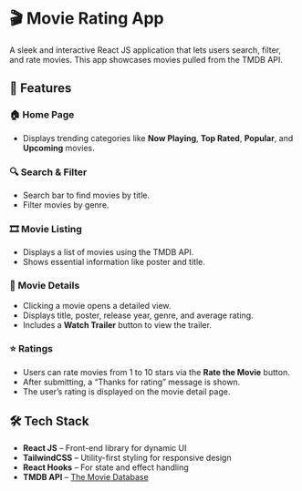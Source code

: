 # 🎬 Movie Rating App

A sleek and interactive React JS application that lets users search, filter, and rate movies. This app showcases movies pulled from the TMDB API.

## 🚀 Features

### 🏠 Home Page
- Displays trending categories like **Now Playing**, **Top Rated**, **Popular**, and **Upcoming** movies.

### 🔍 Search & Filter
- Search bar to find movies by title.
- Filter movies by genre.

### 🎞️ Movie Listing
- Displays a list of movies using the TMDB API.
- Shows essential information like poster and title.

### 📄 Movie Details
- Clicking a movie opens a detailed view.
- Displays title, poster, release year, genre, and average rating.
- Includes a **Watch Trailer** button to view the trailer.

### ⭐ Ratings
- Users can rate movies from 1 to 10 stars via the **Rate the Movie** button.
- After submitting, a “Thanks for rating” message is shown.
- The user’s rating is displayed on the movie detail page.

## 🛠 Tech Stack

- **React JS** – Front-end library for dynamic UI
- **TailwindCSS** – Utility-first styling for responsive design
- **React Hooks** – For state and effect handling
- **TMDB API** – [The Movie Database](https://www.themoviedb.org/)
